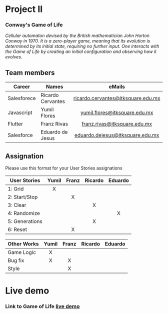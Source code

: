 # Project II

### Conway's Game of Life
*Cellular automaton devised by the British mathematician John Horton Conway in 1970. It is a zero-player game, meaning that its evolution is determined by its initial state, requiring no further input. One interacts with the Game of Life by creating an initial configuration and observing how it evolves.*

## Team members

|    Career   | Names             | eMails                             |
|     ---     | ----------------- | :---:                              |
| Salesforece | Ricardo Cervantes | ricardo.cervantes@itksquare.edu.mx |
| Javascript  | Yumil Flores      | yumil.flores@itksquare.edu.mx      |
| Flutter     | Franz Rivas       | franz.rivas@itksquare.edu.mx       |
| Salesforce  | Eduardo de Jesus  | eduardo.dejesus@itksquare.edu.mx   |

## Assignation 

Please use this format for your User Stories assignations

| User Stories     | Yumil | Franz | Ricardo | Eduardo |
| ---------------- | :---: | :---: |  :---:  |  :---:  |
| 1: Grid          |   X   |       |         |         |
| 2: Start/Stop    |       |   X   |         |         |
| 3: Clear         |       |       |    X    |         |
| 4: Randomize     |       |       |         |    X    |
| 5: Generations   |       |       |    X    |         |
| 6: Reset         |       |   X   |         |         |

| Other Works      | Yumil | Franz | Ricardo | Eduardo |
| ---------------- | :---: | :---: |  :---:  |  :---:  |
| Game Logic       |   X   |       |         |         |
| Bug fix          |   X   |   X   |         |         |
| Style            |       |   X   |         |         |

# Live demo

### Link to Game of Life [live demo](https://yumilruedaflores-ksquare.github.io/project2_conway/)


